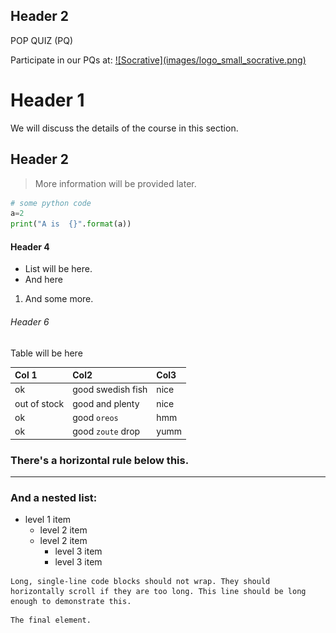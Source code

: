 
## Header 2 
POP QUIZ (PQ)
<p>Participate in our PQs at: <a href="https://b.socrative.com/login/student/" target="_blank"> ![Socrative](images/logo_small_socrative.png)  
</a>
</p>


# Header 1 
We will discuss the details of the course in this section. 
## Header 2
> More information will be provided later. 


```python code will be displayed here
# some python code 
a=2
print("A is  {}".format(a))
```


#### Header 4

*   List will be here.
*   And here
1.  And some more.

###### Header 6
Table will be here

| Col 1        | Col2              | Col3 |
|:-------------|:------------------|:------|
| ok           | good swedish fish | nice  |
| out of stock | good and plenty   | nice  |
| ok           | good `oreos`      | hmm   |
| ok           | good `zoute` drop | yumm  |

### There's a horizontal rule below this.


* * *

### And a nested list:

- level 1 item
  - level 2 item
  - level 2 item
    - level 3 item
    - level 3 item


```
Long, single-line code blocks should not wrap. They should horizontally scroll if they are too long. This line should be long enough to demonstrate this.
```

```
The final element.
```
